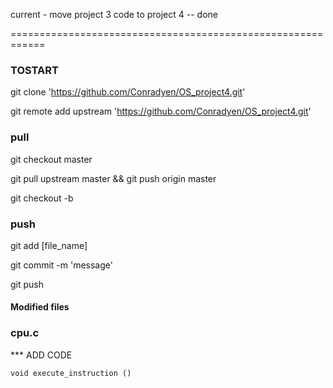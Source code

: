 current - move project 3 code to project 4 -- done 


============================================================
### TOSTART

git clone 'https://github.com/Conradyen/OS_project4.git'

git remote add upstream 'https://github.com/Conradyen/OS_project4.git'

### pull

git checkout master

git pull upstream master && git push origin master

git checkout -b 

### push

git add [file_name]

git commit -m 'message'

git push



#### Modified files

### cpu.c


*** ADD CODE
```
void execute_instruction ()
```
